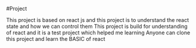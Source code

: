 #Project

This project is based on react js and this project is to understand the react state and how we can control them
This project is build for understanding of react and it is a test project which helped me learning
Anyone can clone this project and learn the BASIC of react
